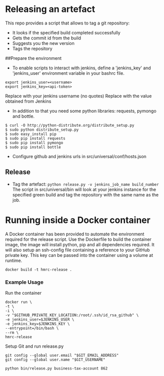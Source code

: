 # Releasing an artefact

This repo provides a script that allows to tag a git repository:
- It looks if the specified build completed successfully
- Gets the commit id from the build
- Suggests you the new version
- Tags the repository

##Prepare the environment

* To enable scripts to interact with jenkins, define a 'jenkins_key' and 'jenkins_user' environment variable in your bashrc file. 
```
export jenkins_user=<username>
export jenkins_key=<api-token>
```
Replace <username> with your jenkins username (no quotes)
Replace <api-token> with the value obtained from Jenkins

* In addition to that you need some python libraries: requests, pymongo and bottle. 
```
$ curl -O http://python-distribute.org/distribute_setup.py
$ sudo python distribute_setup.py
$ sudo easy_install pip
$ sudo pip install requests
$ sudo pip install pymongo
$ sudo pip install bottle
```
* Configure github and jenkins urls in src/universal/conf/hosts.json

## Release
* Tag the artefact: ```python release.py -v jenkins_job_name build_number```
The script in src/universal/bin will look at your jenkins instance for the specified green build and tag the repository with the same name as the job.


# Running inside a Docker container

A Docker container has been provided to automate the environment required for the release script. Use the Dockerfile to build the container image, the image will install python, pip and all dependencies required. It will also setup an ssh-config file containing a reference to your GitHub private key. This key can be passed into the container using a volume at runtime.

```
docker build -t hmrc-release .
```

### Example Usage

Run the container
```
docker run \
-t \
-i \
-v "$GITHUB_PRIVATE_KEY_LOCATION:/root/.ssh/id_rsa_github" \
-e jenkins_user=$JENKINS_USER \
-e jenkins_key=$JENKINS_KEY \
--entrypoint=/bin/bash \
--rm \
hmrc-release
```

Setup Git and run release.py
```
git config --global user.email "$GIT_EMAIL_ADDRESS"
git config --global user.name "$GIT_USERNAME"

python bin/release.py business-tax-account 862
```
